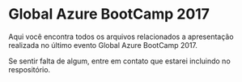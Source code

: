 # Global Azure BootCamp 2017

Aqui você encontra todos os arquivos relacionados a apresentação realizada no último evento Global Azure BootCamp 2017.

Se sentir falta de algum, entre em contato que estarei incluindo no respositório.
